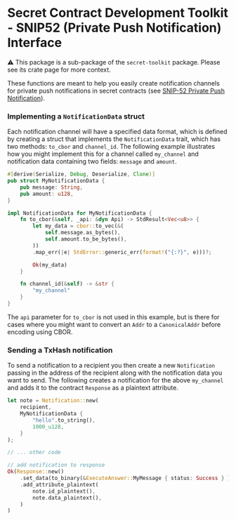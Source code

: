 # Secret Contract Development Toolkit - SNIP52 (Private Push Notification) Interface

⚠️ This package is a sub-package of the `secret-toolkit` package. Please see its crate page for more context.

These functions are meant to help you easily create notification channels for private push notifications in secret contracts (see [SNIP-52 Private Push Notification](https://github.com/SolarRepublic/SNIPs/blob/feat/snip-52/SNIP-52.md)).

### Implementing a `NotificationData` struct

Each notification channel will have a specified data format, which is defined by creating a struct that implements the `NotificationData` trait, which has two methods: `to_cbor` and `channel_id`. The following example illustrates how you might implement this for a channel called `my_channel` and notification data containing two fields: `message` and `amount`.

```rust
#[derive(Serialize, Debug, Deserialize, Clone)]
pub struct MyNotificationData {
    pub message: String,
    pub amount: u128,
}

impl NotificationData for MyNotificationData {
    fn to_cbor(&self, _api: &dyn Api) -> StdResult<Vec<u8>> {
        let my_data = cbor::to_vec(&(
            self.message.as_bytes(),
            self.amount.to_be_bytes(),
        ))
        .map_err(|e| StdError::generic_err(format!("{:?}", e)))?;

        Ok(my_data)
    }

    fn channel_id(&self) -> &str {
        "my_channel"
    }
}
```

The `api` parameter for `to_cbor` is not used in this example, but is there for cases where you might want to convert an `Addr` to a `CanonicalAddr` before encoding using CBOR.

### Sending a TxHash notification

To send a notification to a recipient you then create a new `Notification` passing in the address of the recipient along with the notification data you want to send. The following creates a notification for the above `my_channel` and adds it to the contract `Response` as a plaintext attribute.

```rust
let note = Notification::new(
    recipient,
    MyNotificationData {
        "hello".to_string(),
        1000_u128,
    }
);

// ... other code

// add notification to response
Ok(Response::new()
    .set_data(to_binary(&ExecuteAnswer::MyMessage { status: Success } )?)
    .add_attribute_plaintext(
        note.id_plaintext(),
        note.data_plaintext(),
    )
)
```

